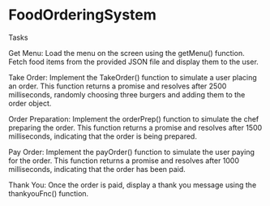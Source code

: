 # FoodOrderingSystem

Tasks


Get Menu: Load the menu on the screen using the getMenu() function. Fetch food items from the provided JSON file and display them to the user.


Take Order: Implement the TakeOrder() function to simulate a user placing an order. This function returns a promise and resolves after 2500 milliseconds, randomly choosing three burgers and adding them to the order object.


Order Preparation: Implement the orderPrep() function to simulate the chef preparing the order. This function returns a promise and resolves after 1500 milliseconds, indicating that the order is being prepared.


Pay Order: Implement the payOrder() function to simulate the user paying for the order. This function returns a promise and resolves after 1000 milliseconds, indicating that the order has been paid.


Thank You: Once the order is paid, display a thank you message using the thankyouFnc() function.
